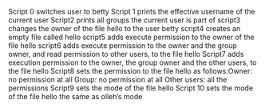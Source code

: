 Script 0 switches user to betty
Script 1 prints the effective username of the current user
Script2 prints all groups the current user is part of
script3 changes the owner of the file hello to the user betty
script4  creates an empty file called hello
script5 adds execute permission to the owner of the file hello
script6 adds execute permission to the owner and the group owner, and read permission to other users, to the file hello
Script7 adds execution permission to the owner, the group owner and the other users, to the file hello
Script8 sets the permission to the file hello as follows:Owner: no permission at all Group: no permission at all Other users: all the permissions
Script9 sets the mode of the file hello
Script 10 sets the mode of the file hello the same as olleh’s mode










